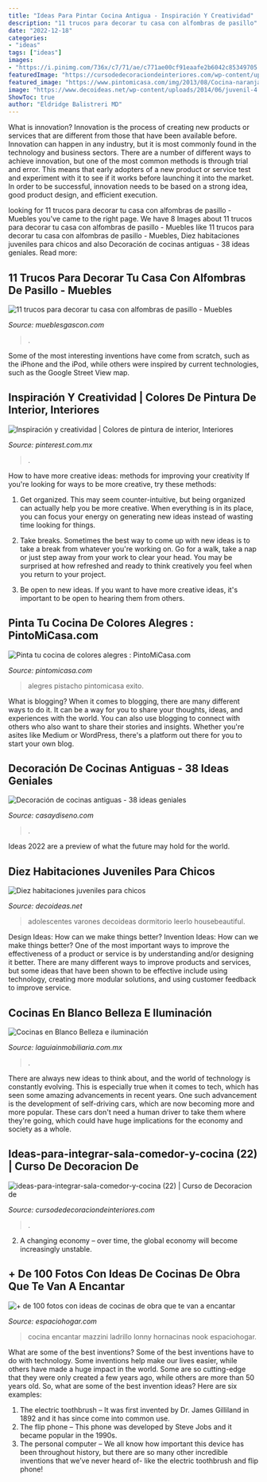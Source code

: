 ```yaml
---
title: "Ideas Para Pintar Cocina Antigua - Inspiración Y Creatividad"
description: "11 trucos para decorar tu casa con alfombras de pasillo"
date: "2022-12-18"
categories:
- "ideas"
tags: ["ideas"]
images:
- "https://i.pinimg.com/736x/c7/71/ae/c771ae00cf91eaafe2b6042c85349705.jpg"
featuredImage: "https://cursodedecoraciondeinteriores.com/wp-content/uploads/2017/08/ideas-para-integrar-sala-comedor-y-cocina-22.jpg"
featured_image: "https://www.pintomicasa.com/img/2013/08/Cocina-naranja-728x511.jpg"
image: "https://www.decoideas.net/wp-content/uploads/2014/06/juvenil-4.jpg"
ShowToc: true
author: "Eldridge Balistreri MD"
---
```



What is innovation?
Innovation is the process of creating new products or services that are different from those that have been available before. Innovation can happen in any industry, but it is most commonly found in the technology and business sectors. There are a number of different ways to achieve innovation, but one of the most common methods is through trial and error. This means that early adopters of a new product or service test and experiment with it to see if it works before launching it into the market. In order to be successful, innovation needs to be based on a strong idea, good product design, and efficient execution.

	

		
looking for 11 trucos para decorar tu casa con alfombras de pasillo - Muebles you've came to the right page. We have 8 Images about 11 trucos para decorar tu casa con alfombras de pasillo - Muebles like 11 trucos para decorar tu casa con alfombras de pasillo - Muebles, Diez habitaciones juveniles para chicos and also Decoración de cocinas antiguas - 38 ideas geniales. Read more:
		
    
## 11 Trucos Para Decorar Tu Casa Con Alfombras De Pasillo - Muebles

<img loading=lazy src="http://www.mueblesgascon.com/blog/wp-content/uploads/2017/08/6ffb8c290aa790b8ee6c40dcbd20918a.jpg" onerror="this.onerror=null;this.src='https://tse2.mm.bing.net/th?id=OIP.0PZaUO8c4Dm4m5_k4dTzFAHaLG&amp;pid=15.1';" alt="11 trucos para decorar tu casa con alfombras de pasillo - Muebles">

_Source: mueblesgascon.com_

>. 

	

Some of the most interesting inventions have come from scratch, such as the iPhone and the iPod, while others were inspired by current technologies, such as the Google Street View map.

    
## Inspiración Y Creatividad | Colores De Pintura De Interior, Interiores

<img loading=lazy src="https://i.pinimg.com/736x/c7/71/ae/c771ae00cf91eaafe2b6042c85349705.jpg" onerror="this.onerror=null;this.src='https://tse1.mm.bing.net/th?id=OIP.LzUHRugsE9MAF_hv-EahiAHaLH&amp;pid=15.1';" alt="Inspiración y creatividad | Colores de pintura de interior, Interiores">

_Source: pinterest.com.mx_

>. 

	

How to have more creative ideas: methods for improving your creativity
If you're looking for ways to be more creative, try these methods:
1. Get organized. This may seem counter-intuitive, but being organized can actually help you be more creative. When everything is in its place, you can focus your energy on generating new ideas instead of wasting time looking for things.

2. Take breaks. Sometimes the best way to come up with new ideas is to take a break from whatever you're working on. Go for a walk, take a nap or just step away from your work to clear your head. You may be surprised at how refreshed and ready to think creatively you feel when you return to your project.

3. Be open to new ideas. If you want to have more creative ideas, it's important to be open to hearing them from others.

    
## Pinta Tu Cocina De Colores Alegres : PintoMiCasa.com

<img loading=lazy src="https://www.pintomicasa.com/img/2013/08/Cocina-naranja-728x511.jpg" onerror="this.onerror=null;this.src='https://tse1.mm.bing.net/th?id=OIP.u6UgoYQYcfyBXd-bDt753QHaFM&amp;pid=15.1';" alt="Pinta tu cocina de colores alegres : PintoMiCasa.com">

_Source: pintomicasa.com_

>alegres pistacho pintomicasa exito. 

	

What is blogging?
When it comes to blogging, there are many different ways to do it. It can be a way for you to share your thoughts, ideas, and experiences with the world. You can also use blogging to connect with others who also want to share their stories and insights. Whether you're asites like Medium or WordPress, there's a platform out there for you to start your own blog.

    
## Decoración De Cocinas Antiguas - 38 Ideas Geniales

<img loading=lazy src="https://casaydiseno.com/wp-content/uploads/2016/01/muebles-cocina-estilo-retro.jpg" onerror="this.onerror=null;this.src='https://tse2.mm.bing.net/th?id=OIP.mfsAFkji32spT3SWBqOHDgHaLH&amp;pid=15.1';" alt="Decoración de cocinas antiguas - 38 ideas geniales">

_Source: casaydiseno.com_

>. 

	

Ideas 2022 are a preview of what the future may hold for the world.

    
## Diez Habitaciones Juveniles Para Chicos

<img loading=lazy src="https://www.decoideas.net/wp-content/uploads/2014/06/juvenil-4.jpg" onerror="this.onerror=null;this.src='https://tse1.mm.bing.net/th?id=OIP.fIyscW694r3Su3CieUg-qwHaJ4&amp;pid=15.1';" alt="Diez habitaciones juveniles para chicos">

_Source: decoideas.net_

>adolescentes varones decoideas dormitorio leerlo housebeautiful. 

	

Design Ideas: How can we make things better?
Invention Ideas: How can we make things better?
One of the most important ways to improve the effectiveness of a product or service is by understanding and/or designing it better. There are many different ways to improve products and services, but some ideas that have been shown to be effective include using technology, creating more modular solutions, and using customer feedback to improve service.

    
## Cocinas En Blanco Belleza E Iluminación

<img loading=lazy src="https://c5e6g5f8.rocketcdn.me/wp-content/uploads/2015/09/95ed4a5e0714d7a69e47a80a93d58c27.jpg" onerror="this.onerror=null;this.src='https://tse1.mm.bing.net/th?id=OIP.yIRb3Cmb4uL2_2e4hPHsCQHaJQ&amp;pid=15.1';" alt="Cocinas en Blanco Belleza e iluminación">

_Source: laguiainmobiliaria.com.mx_

>. 

	

There are always new ideas to think about, and the world of technology is constantly evolving. This is especially true when it comes to tech, which has seen some amazing advancements in recent years. One such advancement is the development of self-driving cars, which are now becoming more and more popular. These cars don't need a human driver to take them where they're going, which could have huge implications for the economy and society as a whole.

    
## Ideas-para-integrar-sala-comedor-y-cocina (22) | Curso De Decoracion De

<img loading=lazy src="https://cursodedecoraciondeinteriores.com/wp-content/uploads/2017/08/ideas-para-integrar-sala-comedor-y-cocina-22.jpg" onerror="this.onerror=null;this.src='https://tse3.mm.bing.net/th?id=OIP.CLNyfXC1hcy8se5nFtcbuAHaKs&amp;pid=15.1';" alt="ideas-para-integrar-sala-comedor-y-cocina (22) | Curso de Decoracion de">

_Source: cursodedecoraciondeinteriores.com_

>. 

	

2. A changing economy – over time, the global economy will become increasingly unstable.

    
## + De 100 Fotos Con Ideas De Cocinas De Obra Que Te Van A Encantar

<img loading=lazy src="http://espaciohogar.com/wp-content/uploads/2016/04/fotos-con-ideas-de-cocinas-de-obra-que-te-van-a-encantar-cocina-pared-piedra.jpg" onerror="this.onerror=null;this.src='https://tse2.mm.bing.net/th?id=OIP.tf2GGH6umJ_jeZK5Kg0W9wHaKx&amp;pid=15.1';" alt="+ de 100 fotos con ideas de cocinas de obra que te van a encantar">

_Source: espaciohogar.com_

>cocina encantar mazzini ladrillo lonny hornacinas nook espaciohogar. 

	

What are some of the best inventions?
Some of the best inventions have to do with technology. Some inventions help make our lives easier, while others have made a huge impact in the world. Some are so cutting-edge that they were only created a few years ago, while others are more than 50 years old. So, what are some of the best invention ideas? Here are six examples: 
1) The electric toothbrush – It was first invented by Dr. James Gilliland in 1892 and it has since come into common use.
2) The flip phone – This phone was developed by Steve Jobs and it became popular in the 1990s.
3) The personal computer – We all know how important this device has been throughout history, but there are so many other incredible inventions that we’ve never heard of- like the electric toothbrush and flip phone!

